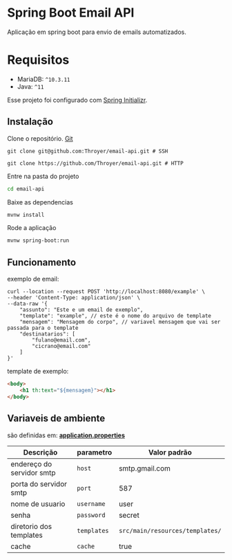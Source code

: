 # Spring Boot Email API

Aplicação em spring boot para envio de emails automatizados.

# Requisitos
 - MariaDB: `^10.3.11`
 - Java: `^11`

Esse projeto foi configurado com [Spring Initializr](https://start.spring.io/).

## Instalação

Clone o repositório. [Git](https://git-scm.com/)

```shell
git clone git@github.com:Throyer/email-api.git # SSH

git clone https://github.com/Throyer/email-api.git # HTTP
```
Entre na pasta do projeto
```bash
cd email-api
```

Baixe as dependencias
```bash
mvnw install
```

Rode a aplicação
```bash
mvnw spring-boot:run
```


## Funcionamento

exemplo de email:
```shell
curl --location --request POST 'http://localhost:8080/example' \
--header 'Content-Type: application/json' \
--data-raw '{
    "assunto": "Este e um email de exemplo",
    "template": "example", // este é o nome do arquivo de template
    "mensagem": "Mensagem do corpo", // variavel mensagem que vai ser passada para o template
    "destinatarios": [
        "fulano@email.com",
        "cicrano@email.com"
    ]
}'
```

template de exemplo:
```html
<body>
    <h1 th:text="${mensagem}"></h1>
</body>
```


## Variaveis de ambiente 
são definidas em: [**application.properties**](./src/main/resources/application.properties)

|                 **Descrição**                      |           **parametro**           |              **Valor padrão**             |
|----------------------------------------------------|-----------------------------------|-------------------------------------------|
| endereço do servidor smtp                          | `host`                            | smtp.gmail.com                            |
| porta do servidor smtp                             | `port`                            | 587                                       |
| nome de usuario                                    | `username`                        | user                                      |
| senha                                              | `password`                        | secret                                    |
| diretorio dos templates                            | `templates`                       | `src/main/resources/templates/`           |
| cache                                              | `cache`                           | true                                      |

